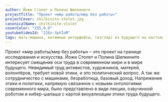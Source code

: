 ```yaml
---
author: Йожи Столет и Полина Шилкините
projectTitle: "Проект «мир работы/мир без работы»"
projectCover: shilkinite-stolet.jpg
canonicalName: shilkinite-stolet
coverColor: "255,0,0"
youtubeVideoId: "22Eo-3pVIoM"
tags: мать-машина, интимные интерфейсы, (взгляд) из будущего на настоящее, киберфеминизм, цифровой пролетариат, ИПОХ: Идеальное письмо отказа художнику, extensions, санаторий, саморазрушающиеся структуры, спекулятивный синтез, язык и зубы креативности, ПВТ
---
```


Проект «мир работы/мир без работы» – это проект на границе исследования и искусства. Йожи Столет и Полина Шилкините интересует смещение оси труда в современном мире и в мире будущего. Невидимый труд активистов, художников, матерей, волонтёров, требует новой этики, и это политический вопрос. А так же сотрудничество с машинами, безработица, базовый доход. Напряжение этики и политики, напрямую связанное с новыми онтологиями современного мира, было представлено в виде лекции, озвученной роботом и кибер-шалаша с картой визуализации этики труда будущего.
